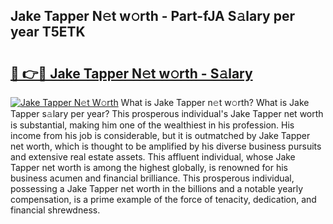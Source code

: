 ## Jake Tapper N𝚎t w𝚘rth - Part-fJA S𝚊lary per year T5ETK

# <h2><a href="http://gc44vou.nevu.top/?p=Jake+Tapper">🔗 👉🔴 Jake Tapper N𝚎t w𝚘rth - S𝚊lary</a></h2>

[![Jake Tapper N𝚎t W𝚘rth](https://i.imgur.com/Oavwk0R.jpeg)](http://gc44vou.nevu.top/?p=Jake+Tapper)
What is Jake Tapper n𝚎t w𝚘rth? What is Jake Tapper s𝚊lary per year?
This prosperous individual's Jake Tapper net worth is substantial, making him one of the wealthiest in his profession. His income from his job is considerable, but it is outmatched by Jake Tapper net worth, which is thought to be amplified by his diverse business pursuits and extensive real estate assets. This affluent individual, whose Jake Tapper net worth is among the highest globally, is renowned for his business acumen and financial brilliance. This prosperous individual, possessing a Jake Tapper net worth in the billions and a notable yearly compensation, is a prime example of the force of tenacity, dedication, and financial shrewdness.
